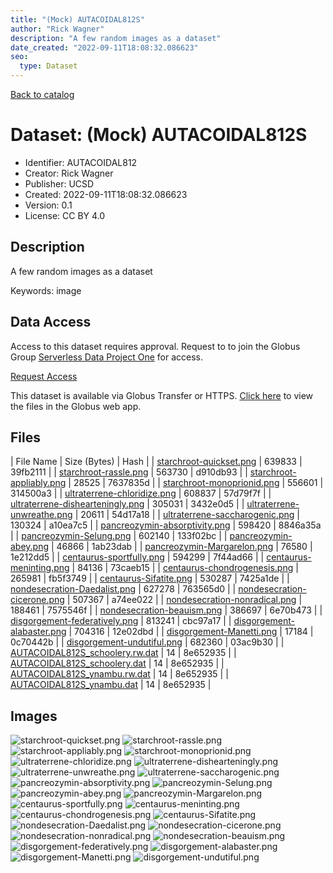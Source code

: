 ```yaml
---
title: "(Mock) AUTACOIDAL812S"
author: "Rick Wagner"
description: "A few random images as a dataset"
date_created: "2022-09-11T18:08:32.086623"
seo:
  type: Dataset
---
```


[Back to catalog](../#datasets)

# Dataset: (Mock) AUTACOIDAL812S

- Identifier: AUTACOIDAL812
- Creator: Rick Wagner
- Publisher: UCSD
- Created: 2022-09-11T18:08:32.086623
- Version: 0.1
- License: CC BY 4.0


## Description
A few random images as a dataset

Keywords: image


## Data Access
Access to this dataset requires approval. Request to to join the Globus Group [Serverless Data Project One](https://app.globus.org/groups/cf9d1f5b-3496-11ed-b941-972795fc9504) for access.

[Request Access](https://app.globus.org/groups/cf9d1f5b-3496-11ed-b941-972795fc9504/join)

This dataset is available via Globus Transfer or HTTPS.
[Click here](https://app.globus.org/file-manager?origin_id=527fe9c0-5782-4a2a-a097-ea2f06fe68ab&origin_path=/restricted/AUTACOIDAL812/) to view the files in the Globus web app.


## Files

| File Name | Size (Bytes) | Hash |
| [starchroot-quickset.png](https://g-079c7d.ca528.03c0.data.globus.org/restricted/AUTACOIDAL812/starchroot-quickset.png) | 639833 | 39fb2111 |
| [starchroot-rassle.png](https://g-079c7d.ca528.03c0.data.globus.org/restricted/AUTACOIDAL812/starchroot-rassle.png) | 563730 | d910db93 |
| [starchroot-appliably.png](https://g-079c7d.ca528.03c0.data.globus.org/restricted/AUTACOIDAL812/starchroot-appliably.png) | 28525 | 7637835d |
| [starchroot-monoprionid.png](https://g-079c7d.ca528.03c0.data.globus.org/restricted/AUTACOIDAL812/starchroot-monoprionid.png) | 556601 | 314500a3 |
| [ultraterrene-chloridize.png](https://g-079c7d.ca528.03c0.data.globus.org/restricted/AUTACOIDAL812/ultraterrene-chloridize.png) | 608837 | 57d79f7f |
| [ultraterrene-dishearteningly.png](https://g-079c7d.ca528.03c0.data.globus.org/restricted/AUTACOIDAL812/ultraterrene-dishearteningly.png) | 305031 | 3432e0d5 |
| [ultraterrene-unwreathe.png](https://g-079c7d.ca528.03c0.data.globus.org/restricted/AUTACOIDAL812/ultraterrene-unwreathe.png) | 20611 | 54d17a18 |
| [ultraterrene-saccharogenic.png](https://g-079c7d.ca528.03c0.data.globus.org/restricted/AUTACOIDAL812/ultraterrene-saccharogenic.png) | 130324 | a10ea7c5 |
| [pancreozymin-absorptivity.png](https://g-079c7d.ca528.03c0.data.globus.org/restricted/AUTACOIDAL812/pancreozymin-absorptivity.png) | 598420 | 8846a35a |
| [pancreozymin-Selung.png](https://g-079c7d.ca528.03c0.data.globus.org/restricted/AUTACOIDAL812/pancreozymin-Selung.png) | 602140 | 133f02bc |
| [pancreozymin-abey.png](https://g-079c7d.ca528.03c0.data.globus.org/restricted/AUTACOIDAL812/pancreozymin-abey.png) | 46866 | 1ab23dab |
| [pancreozymin-Margarelon.png](https://g-079c7d.ca528.03c0.data.globus.org/restricted/AUTACOIDAL812/pancreozymin-Margarelon.png) | 76580 | 1e212dd5 |
| [centaurus-sportfully.png](https://g-079c7d.ca528.03c0.data.globus.org/restricted/AUTACOIDAL812/centaurus-sportfully.png) | 594299 | 7f44ad66 |
| [centaurus-meninting.png](https://g-079c7d.ca528.03c0.data.globus.org/restricted/AUTACOIDAL812/centaurus-meninting.png) | 84136 | 73caeb15 |
| [centaurus-chondrogenesis.png](https://g-079c7d.ca528.03c0.data.globus.org/restricted/AUTACOIDAL812/centaurus-chondrogenesis.png) | 265981 | fb5f3749 |
| [centaurus-Sifatite.png](https://g-079c7d.ca528.03c0.data.globus.org/restricted/AUTACOIDAL812/centaurus-Sifatite.png) | 530287 | 7425a1de |
| [nondesecration-Daedalist.png](https://g-079c7d.ca528.03c0.data.globus.org/restricted/AUTACOIDAL812/nondesecration-Daedalist.png) | 627278 | 763565d0 |
| [nondesecration-cicerone.png](https://g-079c7d.ca528.03c0.data.globus.org/restricted/AUTACOIDAL812/nondesecration-cicerone.png) | 507367 | a74ee022 |
| [nondesecration-nonradical.png](https://g-079c7d.ca528.03c0.data.globus.org/restricted/AUTACOIDAL812/nondesecration-nonradical.png) | 188461 | 7575546f |
| [nondesecration-beauism.png](https://g-079c7d.ca528.03c0.data.globus.org/restricted/AUTACOIDAL812/nondesecration-beauism.png) | 386697 | 6e70b473 |
| [disgorgement-federatively.png](https://g-079c7d.ca528.03c0.data.globus.org/restricted/AUTACOIDAL812/disgorgement-federatively.png) | 813241 | cbc97a17 |
| [disgorgement-alabaster.png](https://g-079c7d.ca528.03c0.data.globus.org/restricted/AUTACOIDAL812/disgorgement-alabaster.png) | 704316 | 12e02dbd |
| [disgorgement-Manetti.png](https://g-079c7d.ca528.03c0.data.globus.org/restricted/AUTACOIDAL812/disgorgement-Manetti.png) | 17184 | 0c70442b |
| [disgorgement-undutiful.png](https://g-079c7d.ca528.03c0.data.globus.org/restricted/AUTACOIDAL812/disgorgement-undutiful.png) | 682360 | 03ac9b30 |
| [AUTACOIDAL812S_schoolery.rw.dat](https://g-079c7d.ca528.03c0.data.globus.org/restricted/AUTACOIDAL812/AUTACOIDAL812S_schoolery.rw.dat) | 14 | 8e652935 |
| [AUTACOIDAL812S_schoolery.dat](https://g-079c7d.ca528.03c0.data.globus.org/restricted/AUTACOIDAL812/AUTACOIDAL812S_schoolery.dat) | 14 | 8e652935 |
| [AUTACOIDAL812S_ynambu.rw.dat](https://g-079c7d.ca528.03c0.data.globus.org/restricted/AUTACOIDAL812/AUTACOIDAL812S_ynambu.rw.dat) | 14 | 8e652935 |
| [AUTACOIDAL812S_ynambu.dat](https://g-079c7d.ca528.03c0.data.globus.org/restricted/AUTACOIDAL812/AUTACOIDAL812S_ynambu.dat) | 14 | 8e652935 |


## Images
![starchroot-quickset.png](https://g-079c7d.ca528.03c0.data.globus.org/restricted/AUTACOIDAL812/starchroot-quickset.png) ![starchroot-rassle.png](https://g-079c7d.ca528.03c0.data.globus.org/restricted/AUTACOIDAL812/starchroot-rassle.png) ![starchroot-appliably.png](https://g-079c7d.ca528.03c0.data.globus.org/restricted/AUTACOIDAL812/starchroot-appliably.png) ![starchroot-monoprionid.png](https://g-079c7d.ca528.03c0.data.globus.org/restricted/AUTACOIDAL812/starchroot-monoprionid.png) ![ultraterrene-chloridize.png](https://g-079c7d.ca528.03c0.data.globus.org/restricted/AUTACOIDAL812/ultraterrene-chloridize.png) ![ultraterrene-dishearteningly.png](https://g-079c7d.ca528.03c0.data.globus.org/restricted/AUTACOIDAL812/ultraterrene-dishearteningly.png) ![ultraterrene-unwreathe.png](https://g-079c7d.ca528.03c0.data.globus.org/restricted/AUTACOIDAL812/ultraterrene-unwreathe.png) ![ultraterrene-saccharogenic.png](https://g-079c7d.ca528.03c0.data.globus.org/restricted/AUTACOIDAL812/ultraterrene-saccharogenic.png) ![pancreozymin-absorptivity.png](https://g-079c7d.ca528.03c0.data.globus.org/restricted/AUTACOIDAL812/pancreozymin-absorptivity.png) ![pancreozymin-Selung.png](https://g-079c7d.ca528.03c0.data.globus.org/restricted/AUTACOIDAL812/pancreozymin-Selung.png) ![pancreozymin-abey.png](https://g-079c7d.ca528.03c0.data.globus.org/restricted/AUTACOIDAL812/pancreozymin-abey.png) ![pancreozymin-Margarelon.png](https://g-079c7d.ca528.03c0.data.globus.org/restricted/AUTACOIDAL812/pancreozymin-Margarelon.png) ![centaurus-sportfully.png](https://g-079c7d.ca528.03c0.data.globus.org/restricted/AUTACOIDAL812/centaurus-sportfully.png) ![centaurus-meninting.png](https://g-079c7d.ca528.03c0.data.globus.org/restricted/AUTACOIDAL812/centaurus-meninting.png) ![centaurus-chondrogenesis.png](https://g-079c7d.ca528.03c0.data.globus.org/restricted/AUTACOIDAL812/centaurus-chondrogenesis.png) ![centaurus-Sifatite.png](https://g-079c7d.ca528.03c0.data.globus.org/restricted/AUTACOIDAL812/centaurus-Sifatite.png) ![nondesecration-Daedalist.png](https://g-079c7d.ca528.03c0.data.globus.org/restricted/AUTACOIDAL812/nondesecration-Daedalist.png) ![nondesecration-cicerone.png](https://g-079c7d.ca528.03c0.data.globus.org/restricted/AUTACOIDAL812/nondesecration-cicerone.png) ![nondesecration-nonradical.png](https://g-079c7d.ca528.03c0.data.globus.org/restricted/AUTACOIDAL812/nondesecration-nonradical.png) ![nondesecration-beauism.png](https://g-079c7d.ca528.03c0.data.globus.org/restricted/AUTACOIDAL812/nondesecration-beauism.png) ![disgorgement-federatively.png](https://g-079c7d.ca528.03c0.data.globus.org/restricted/AUTACOIDAL812/disgorgement-federatively.png) ![disgorgement-alabaster.png](https://g-079c7d.ca528.03c0.data.globus.org/restricted/AUTACOIDAL812/disgorgement-alabaster.png) ![disgorgement-Manetti.png](https://g-079c7d.ca528.03c0.data.globus.org/restricted/AUTACOIDAL812/disgorgement-Manetti.png) ![disgorgement-undutiful.png](https://g-079c7d.ca528.03c0.data.globus.org/restricted/AUTACOIDAL812/disgorgement-undutiful.png) 



